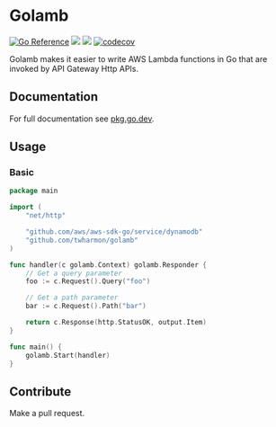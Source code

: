 # Golamb

[![Go Reference](https://pkg.go.dev/badge/github.com/twharmon/golamb.svg)](https://pkg.go.dev/github.com/twharmon/golamb) ![](https://github.com/twharmon/golamb/workflows/Test/badge.svg) [![](https://goreportcard.com/badge/github.com/twharmon/golamb)](https://goreportcard.com/report/github.com/twharmon/golamb) [![codecov](https://codecov.io/gh/twharmon/golamb/branch/main/graph/badge.svg?token=K0P59TPRAL)](https://codecov.io/gh/twharmon/golamb)

Golamb makes it easier to write AWS Lambda functions in Go that are invoked by API Gateway Http APIs.

## Documentation
For full documentation see [pkg.go.dev](https://pkg.go.dev/github.com/twharmon/golamb).

## Usage

### Basic
```go
package main

import (
	"net/http"

	"github.com/aws/aws-sdk-go/service/dynamodb"
	"github.com/twharmon/golamb"
)

func handler(c golamb.Context) golamb.Responder {
	// Get a query parameter
	foo := c.Request().Query("foo")

	// Get a path parameter
	bar := c.Request().Path("bar")

	return c.Response(http.StatusOK, output.Item)
}

func main() {
	golamb.Start(handler)
}
```

## Contribute
Make a pull request.
